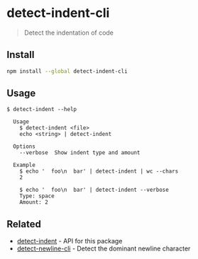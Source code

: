 # detect-indent-cli

> Detect the indentation of code

## Install

```sh
npm install --global detect-indent-cli
```

## Usage

```
$ detect-indent --help

  Usage
    $ detect-indent <file>
    echo <string> | detect-indent

  Options
    --verbose  Show indent type and amount

  Example
    $ echo '  foo\n  bar' | detect-indent | wc --chars
    2

    $ echo '  foo\n  bar' | detect-indent --verbose
    Type: space
    Amount: 2
```

## Related

- [detect-indent](https://github.com/sindresorhus/detect-indent) - API for this package
- [detect-newline-cli](https://github.com/sindresorhus/detect-newline-cli) - Detect the dominant newline character
